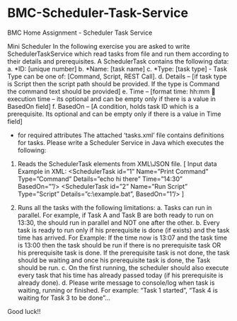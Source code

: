 # BMC-Scheduler-Task-Service
BMC Home Assignment - Scheduler Task Service

Mini Scheduler
In the following exercise you are asked to write SchedulerTaskService which read tasks from file and run them according to their details and prerequisites.
A SchedulerTask contains the following data:
a.	*ID: [unique number]
b.	*Name: [task name]
c.	*Type: [task type] - Task Type can be one of: [Command, Script, REST Call]. 
d.	Details – [if task type is Script then the script path should be provided. If the type is Command the command text should be provided]
e.	Time – [format time: hh:mm  execution time – its optional and can be empty only if there is a value in BasedOn field]
f.	BasedOn – [A condition, holds task ID which is a prerequisite. Its optional and can be empty only if there is a value in Time field]
* for required attributes
The attached ‘tasks.xml’ file contains definitions for tasks. Please write a Scheduler Service in Java which executes the following:
1.	Reads the SchedulerTask elements from XML\JSON file.
[ Input data Example in XML:
  <SchedulerTask id=”1” Name=”Print Command” Type=”Command” Details=”echo hi there” Time=”14:30”    
  BasedOn=””/>
  <SchedulerTask id=”2” Name=”Run Script” Type=”Script” Details=”c:\example.bat”, BasedOn=”1”/> ]

2.	Runs all the tasks with the following limitations:
a.	Tasks can run in parallel.
For example, if Task A and Task B are both ready to run on 13:30, the should run in parallel and NOT one after the other.
b.	Every task is ready to run only if his prerequisite is done (if exists) and the task time has arrived.
For Example:
If the time now is 13:07 and the task time is 13:00 then the task should be run if there is no prerequisite task OR his prerequisite task is done.
If the prerequisite task is not done, the task should be waiting and once his prerequisite task is done, the Task should be run.
c.	On the first running, the scheduler should also execute every task that his time has already passed today (if his prerequisite is already done). 
d.	Please write message to console/log when task is waiting, running or finished.
For example: “Task 1 started”, “Task 4 is waiting for Task 3 to be done”…

Good luck!!

